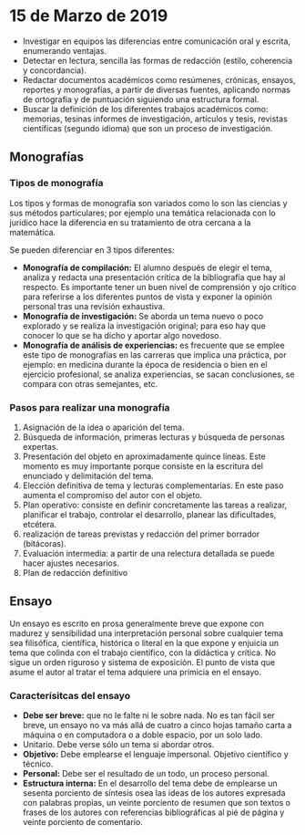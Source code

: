 
# 15 de Marzo de 2019

* Investigar en equipos las diferencias entre comunicación oral y escrita, enumerando ventajas.
* Detectar en lectura, sencilla las formas de redacción (estilo, coherencia y concordancia).
* Redactar documentos académicos como resúmenes, crónicas, ensayos, reportes y monografías, a partir de diversas fuentes, aplicando normas de ortografía y de puntuación siguiendo una estructura formal.
* Buscar la definición de los diferentes trabajos académicos como: memorias, tesinas informes de investigación, artículos y tesis, revistas científicas (segundo idioma) que son un proceso de investigación.

## Monografías

### Tipos de monografía

Los tipos y formas de monografía son variados como lo son las ciencias y sus métodos particulares; por ejemplo una temática relacionada con lo jurídico
hace la diferencia en su tratamiento de otra cercana a la matemática.

Se pueden diferenciar en 3 tipos diferentes:

* __Monografía de compilación:__ El alumno después de elegir el tema, analiza y redacta una presentación
crítica de la bibliografía que hay al respecto. Es importante tener un buen nivel de comprensión y ojo crítico para referirse a los diferentes puntos de vista y exponer la opinión personal tras una revisión exhaustiva.
* __Monografía de investigación:__ Se aborda un tema nuevo o poco explorado y se realiza la investigación original; para eso hay que conocer lo que se ha dicho y aportar algo novedoso.
* __Monografía de análisis de experiencias:__ es frecuente que se emplee este tipo de monografías en las carreras que implica una práctica, por ejemplo:
en medicina durante la época de residencia o bien en el ejercicio profesional, se analiza experiencias, se sacan conclusiones, se compara con otras semejantes, etc.

### Pasos para realizar una monografía

1. Asignación de la idea o aparición del tema.
2. Búsqueda de información, primeras lecturas y búsqueda de personas expertas.
3. Presentación del objeto en aproximadamente quince líneas. Este momento es muy importante porque consiste en la escritura del enunciado y delimitación del tema.
4. Elección definitiva de tema y lecturas complementarias. En este paso aumenta el compromiso del autor con el objeto.
5. Plan operativo: consiste en definir concretamente las tareas a realizar, planificar el trabajo, controlar el desarrollo, planear las dificultades, etcétera.
6. realización de tareas previstas y redacción del primer borrador (bitácoras).
7. Evaluación intermedia: a partir de una relectura detallada se puede hacer ajustes necesarios. 
8. Plan de redacción definitivo

## Ensayo

Un ensayo es escrito en prosa generalmente breve que expone con madurez y sensibilidad una interpretación personal sobre cualquier tema
sea filisófica, científica, histórica o literal en la que expone y enjuicia un tema que colinda con el trabajo científico, con la didáctica y crítica. No sigue un orden riguroso y sistema de exposición.  El punto de vista que asume el autor al tratar el tema adquiere una primicia en el ensayo. 

### Caracterísitcas del ensayo

* __Debe ser breve:__ que no le falte ni le sobre nada. No es tan fácil ser breve, un ensayo no va más allá de cuatro a cinco hojas tamaño carta a máquina o en computadora o a doble espacio, por un solo lado.
* Unitario. Debe verse sólo un tema si abordar otros.
* __Objetivo:__ Debe emplearse el lenguaje impersonal. Objetivo científico y técnico.
* __Personal:__ Debe ser el resultado de un todo, un proceso personal.
* __Estructura interna:__ En el desarrollo del tema debe de emplearse un sesenta porciento de síntesis osea las ideas de los autores expresada con palabras propias, un veinte porciento de resumen que son textos o frases de los autores con referencias bibliográficas al pié de página y veinte porciento de comentario.

